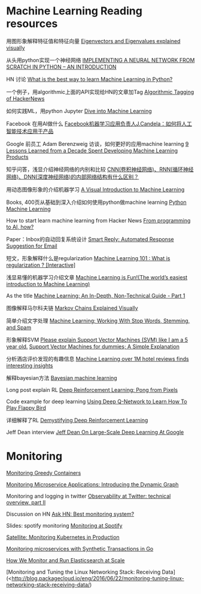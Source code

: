# Machine Learning Reading resources #

用图形象解释特征值和特征向量
[Eigenvectors and Eigenvalues explained visually](http://setosa.io/ev/eigenvectors-and-eigenvalues/)

从头用python实现一个神经网络
[IMPLEMENTING A NEURAL NETWORK FROM SCRATCH IN PYTHON – AN INTRODUCTION](http://www.wildml.com/2015/09/implementing-a-neural-network-from-scratch/)

HN 讨论
[What is the best way to learn Machine Learning in Python?](https://news.ycombinator.com/item?id=9902524)

一个例子，用algorithmic上面的API实现给HN的文章加Tag
[Algorithmic Tagging of HackerNews](http://blog.algorithmia.com/algorithmic-tagging-of-hackernews-or-any-other/)

如何实践ML，用python Jupyter
[Dive into Machine Learning](https://github.com/hangtwenty/dive-into-machine-learning)

Facebook 在用AI做什么
[Facebook机器学习应用负责人J.Candela：如何将人工智能技术应用于产品](https://mp.weixin.qq.com/s?__biz=MzA3MzI4MjgzMw==&idx=1&mid=402792628&sn=9703f7c2ff790fc3ca34bf13fbe050d4)

Google 前员工 Adam Berenzweig 访谈，如何更好的应用machine learning
[9 Lessons Learned from a Decade Spent Developing Machine Learning Products](http://media.bemyapp.com/lessons-learned-decade-spent-developing-machine-learning-products)

知乎问答，浅显介绍神经网络的内别和比较
[CNN(卷积神经网络)、RNN(循环神经网络)、DNN(深度神经网络)的内部网络结构有什么区别？](https://www.zhihu.com/question/34681168/answer/84061846)

用动态图像形象的介绍机器学习
[A Visual Introduction to Machine Learning](http://www.r2d3.us/visual-intro-to-machine-learning-part-1/)

Books, 400页从基础到深入介绍如何使用python做machine learning
[Python Machine Learning](https://github.com/rasbt/python-machine-learning-book)

How to start learn machine learning from Hacker News
[From programming to AI, how?](https://news.ycombinator.com/item?id=11859165)

Paper：Inbox的自动回复系统设计
[Smart Reply: Automated Response Suggestion for Email](https://arxiv.org/abs/1606.04870)

短文，形象解释什么是regularization
[Machine Learning 101 : What is regularization ? [Interactive]](https://datanice.github.io/machine-learning-101-what-is-regularization-interactive.html)


浅显易懂的机器学习介绍文章
[Machine Learning is Fun!(The world’s easiest introduction to Machine Learning)](https://medium.com/@ageitgey/machine-learning-is-fun-80ea3ec3c471#.hlv88gzpj)

As the title
[Machine Learning: An In-Depth, Non-Technical Guide - Part 1](http://www.innoarchitech.com/machine-learning-an-in-depth-non-technical-guide/)

图像解释马尔科夫链
[Markov Chains Explained Visually](http://setosa.io/ev/markov-chains/)

简单介绍文字处理
[Machine Learning: Working With Stop Words, Stemming, and Spam](https://www.codeschool.com/blog/2016/03/25/machine-learning-working-with-stop-words-stemming-and-spam/)


形象解释SVM
[Please explain Support Vector Machines (SVM) like I am a 5 year old.](https://www.reddit.com/r/MachineLearning/comments/15zrpp/please_explain_support_vector_machines_svm_like_i/)
[Support Vector Machines for dummies; A Simple Explanation](http://blog.aylien.com/support-vector-machines-for-dummies-a-simple/)

分析酒店评价发现的有趣信息
[Machine Learning over 1M hotel reviews finds interesting insights](https://blog.monkeylearn.com/machine-learning-1m-hotel-reviews-finds-interesting-insights/)

解释bayesian方法
[Bayesian machine learning](http://fastml.com/bayesian-machine-learning/)

Long post explain RL
[Deep Reinforcement Learning: Pong from Pixels](https://karpathy.github.io/2016/05/31/rl/)

Code example for deep learning
[Using Deep Q-Network to Learn How To Play Flappy Bird](https://github.com/yenchenlin/DeepLearningFlappyBird/blob/master/README.md)

详细解释了RL
[Demystifying Deep Reinforcement Learning](https://www.nervanasys.com/demystifying-deep-reinforcement-learning/)

Jeff Dean interview
[Jeff Dean On Large-Scale Deep Learning At Google](http://highscalability.com/blog/2016/3/16/jeff-dean-on-large-scale-deep-learning-at-google.html)

# Monitoring #

[Monitoring Greedy Containers](https://sysdig.com/blog/monitoring-greedy-containers-part-1/)

[Monitoring Microservice Applications: Introducing the Dynamic Graph](https://www.instana.com/blog/monitoring-microservice-applications-introducing-dynamic-graph/)

Monitoring and logging in twitter
[Observability at Twitter: technical overview, part II](https://blog.twitter.com/2016/observability-at-twitter-technical-overview-part-ii)

Discussion on HN
[Ask HN: Best monitoring system?](https://news.ycombinator.com/item?id=12145879)

Slides: spotify monitoring
[Monitoring at Spotify](https://www.netways.de/fileadmin/images/Events_Trainings/Events/OSMC/2015/Slides_2015/Monitoring_at_Spotify_When_things_go_ping_in_the_night-Martin_Parm.pdf)


[Satellite: Monitoring Kubernetes in Production](http://blog.gravitational.com/satellite-monitoring-kubernetes-in-production/)


[Monitoring microservices with Synthetic Transactions in Go](http://labs.unacast.com/2016/03/10/monitoring-microservices-synthetic-transactions-in-go/)

[How We Monitor and Run Elasticsearch at Scale](https://signalfx.com/blog/how-we-monitor-and-run-elasticsearch-at-scale/)

[Monitoring and Tuning the Linux Networking Stack: Receiving Data](<http://blog.packagecloud.io/eng/2016/06/22/monitoring-tuning-linux-networking-stack-receiving-data/)
